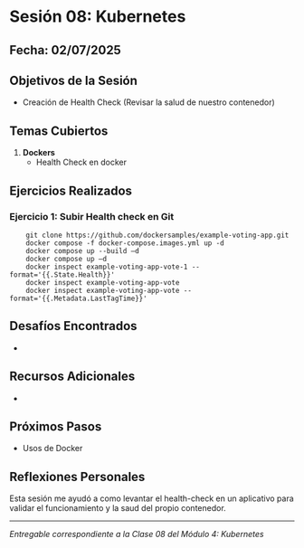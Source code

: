 # Sesión 08: Kubernetes

## Fecha: 02/07/2025

## Objetivos de la Sesión

- Creación de Health Check (Revisar la salud de nuestro contenedor)

## Temas Cubiertos

1. **Dockers**
   - Health Check en docker

## Ejercicios Realizados

### Ejercicio 1: Subir Health check en Git

```docker
    git clone https://github.com/dockersamples/example-voting-app.git 
    docker compose -f docker-compose.images.yml up -d 
    docker compose up --build –d 
    docker compose up –d 
    docker inspect example-voting-app-vote-1 --format='{{.State.Health}}' 
    docker inspect example-voting-app-vote 
    docker inspect example-voting-app-vote --format='{{.Metadata.LastTagTime}}' 
```
## Desafíos Encontrados

- 

## Recursos Adicionales

- 

## Próximos Pasos

- Usos de Docker

## Reflexiones Personales

Esta sesión me ayudó a como levantar el health-check en un aplicativo para validar el funcionamiento y la saud del propio contenedor.

---

*Entregable correspondiente a la Clase 08 del Módulo 4: Kubernetes*